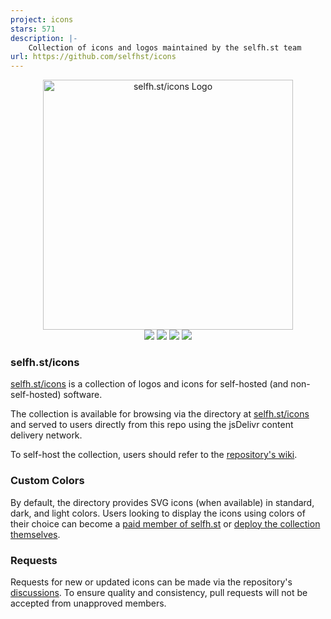 ```yaml
---
project: icons
stars: 571
description: |-
    Collection of icons and logos maintained by the selfh.st team
url: https://github.com/selfhst/icons
---
```


<div align="center">
  <img width="400" src="https://cdn.jsdelivr.net/gh/selfhst/cdn/assets/site/logos/selfh-st-icons.svg" alt="selfh.st/icons Logo">
</div>

<div align="center">
  <img src="https://img.shields.io/github/stars/selfhst/icons">
  <a href="https://selfh.st/icons"><img src="https://img.shields.io/badge/dynamic/json?url=https%3A%2F%2Fselfhst.github.io%2Fcdn%2Fassets%2Fbadges%2Ficons.json&query=%24.count&label=icons&color=0f60d9"></a>
  <a href="https://github.com/selfhst/icons/blob/main/CHANGELOG.md"><img src="https://img.shields.io/badge/dynamic/json?url=https%3A%2F%2Fselfhst.github.io%2Fcdn%2Fassets%2Fbadges%2Ficons.json&query=%24.release&label=release&color=9926e0"></a>
  <a href="https://www.jsdelivr.com/package/gh/selfhst/icons"><img src="https://img.shields.io/jsdelivr/gh/hm/selfhst/icons"></a>
</div>

### selfh.st/icons

[selfh.st/icons](https://selfh.st/icons) is a collection of logos and icons for self-hosted (and non-self-hosted) software.

The collection is available for browsing via the directory at [selfh.st/icons](https://selfh.st/icons) and served to users directly from this repo using the jsDelivr content delivery network.

To self-host the collection, users should refer to the [repository's wiki](https://github.com/selfhst/icons/wiki).

### Custom Colors

By default, the directory provides SVG icons (when available) in standard, dark, and light colors. Users looking to display the icons using colors of their choice can become a [paid member of selfh.st](https://selfh.st/perks) or [deploy the collection themselves](https://github.com/selfhst/icons/wiki).

### Requests

Requests for new or updated icons can be made via the repository's [discussions](https://github.com/selfhst/icons/discussions). To ensure quality and consistency, pull requests will not be accepted from unapproved members.
